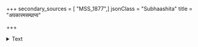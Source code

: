 +++
secondary_sources = [ "MSS_1877",]
jsonClass = "Subhaashita"
title = "अपकारमसम्प्राप्य"

+++

<details><summary>Text</summary>

अपकारमसंप्राप्य तुष्येत् साधुरसाधुतः।  
नैषोऽलाभो भुजङ्गेन वेष्टितो यो न दश्यते॥
</details>
